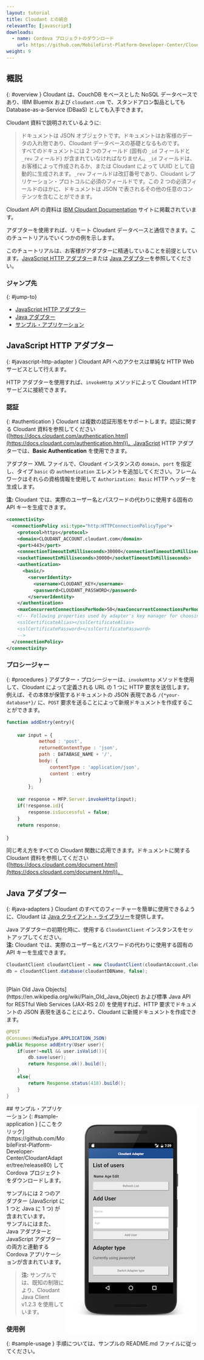 ```yaml
---
layout: tutorial
title: Cloudant との統合
relevantTo: [javascript]
downloads:
  - name: Cordova プロジェクトのダウンロード
    url: https://github.com/MobileFirst-Platform-Developer-Center/CloudantAdapter/tree/release80
weight: 9
---
```

<!-- NLS_CHARSET=UTF-8 -->
## 概説
{: #overview }
Cloudant は、CouchDB をベースとした NoSQL データベースであり、IBM Bluemix および `cloudant.com` で、スタンドアロン製品としても Database-as-a-Service (DBaaS) としても入手できます。

Cloudant 資料で説明されているように:
> ドキュメントは JSON オブジェクトです。ドキュメントはお客様のデータの入れ物であり、Cloudant データベースの基礎となるものです。  
すべてのドキュメントには 2 つのフィールド (固有の `_id` フィールドと `_rev` フィールド) が含まれていなければなりません。`_id` フィールドは、お客様によって作成されるか、または Cloudant によって UUID として自動的に生成されます。`_rev` フィールドは改訂番号であり、Cloudant レプリケーション・プロトコルに必須のフィールドです。この 2 つの必須フィールドのほかに、ドキュメントは JSON で表されるその他の任意のコンテンツを含むことができます。

Cloudant API の資料は [IBM Cloudant Documentation](https://docs.cloudant.com/index.html) サイトに掲載されています。

アダプターを使用すれば、リモート Cloudant データベースと通信できます。このチュートリアルでいくつかの例を示します。

このチュートリアルは、お客様がアダプターに精通していることを前提としています。[JavaScript HTTP アダプター](../javascript-adapters/js-http-adapter)または [Java アダプター](../java-adapters)を参照してください。

### ジャンプ先
{: #jump-to}
* [JavaScript HTTP アダプター](#javascript-http-adapter)
* [Java アダプター](#java-adapters)
* [サンプル・アプリケーション](#sample-application)


## JavaScript HTTP アダプター
{: #javascript-http-adapter }
Cloudant API へのアクセスは単純な HTTP Web サービスとして行えます。

HTTP アダプターを使用すれば、`invokeHttp` メソッドによって Cloudant HTTP サービスに接続できます。

### 認証
{: #authentication }
Cloudant は複数の認証形態をサポートします。認証に関する Cloudant 資料を参照してください ([https://docs.cloudant.com/authentication.html](https://docs.cloudant.com/authentication.html))。JavaScript HTTP アダプターでは、**Basic Authentication** を使用できます。

アダプター XML ファイルで、Cloudant インスタンスの `domain`、`port` を指定し、タイプ `basic` の `authentication` エレメントを追加してください。フレームワークはそれらの資格情報を使用して `Authorization: Basic` HTTP ヘッダーを生成します。

**注:** Cloudant では、実際のユーザー名とパスワードの代わりに使用する固有の API キーを生成できます。

```xml
<connectivity>
  <connectionPolicy xsi:type="http:HTTPConnectionPolicyType">
    <protocol>https</protocol>
    <domain>CLOUDANT_ACCOUNT.cloudant.com</domain>
    <port>443</port>
    <connectionTimeoutInMilliseconds>30000</connectionTimeoutInMilliseconds>
    <socketTimeoutInMilliseconds>30000</socketTimeoutInMilliseconds>
    <authentication>
      <basic/>
        <serverIdentity>
          <username>CLOUDANT_KEY</username>
          <password>CLOUDANT_PASSWORD</password>
        </serverIdentity>
    </authentication>
    <maxConcurrentConnectionsPerNode>50</maxConcurrentConnectionsPerNode>
    <!-- Following properties used by adapter's key manager for choosing specific certificate from key store
    <sslCertificateAlias></sslCertificateAlias>
    <sslCertificatePassword></sslCertificatePassword>
    -->
  </connectionPolicy>
</connectivity>
```

### プロシージャー
{: #procedures }
アダプター・プロシージャーは、`invokeHttp` メソッドを使用して、Cloudant によって定義される URL の 1 つに HTTP 要求を送信します。  
例えば、その本体が保管するドキュメントの JSON 表現である `/{*your-database*}/` に、`POST` 要求を送ることによって新規ドキュメントを作成することができます。

```js
function addEntry(entry){

    var input = {
            method : 'post',
            returnedContentType : 'json',
            path : DATABASE_NAME + '/',
            body: {
                contentType : 'application/json',
                content : entry
            }
        };

    var response = MFP.Server.invokeHttp(input);
    if(!response.id){
        response.isSuccessful = false;
    }
    return response;

}
```

同じ考え方をすべての Cloudant 関数に応用できます。ドキュメントに関する Cloudant 資料を参照してください ([https://docs.cloudant.com/document.html](https://docs.cloudant.com/document.html))。

## Java アダプター
{: #java-adapters }
Cloudant のすべてのフィーチャーを簡単に使用できるように、Cloudant は [Java クライアント・ライブラリー](https://github.com/cloudant/java-cloudant)を提供します。

Java アダプターの初期化時に、使用する `CloudantClient` インスタンスをセットアップしてください。  
**注:** Cloudant では、実際のユーザー名とパスワードの代わりに使用する固有の API キーを生成できます。

```java
CloudantClient cloudantClient = new CloudantClient(cloudantAccount,cloudantKey,cloudantPassword);
db = cloudantClient.database(cloudantDBName, false);
```
<br/>
[Plain Old Java Objects](https://en.wikipedia.org/wiki/Plain_Old_Java_Object) および標準 Java API for RESTful Web Services (JAX-RS 2.0) を使用すれば、HTTP 要求でドキュメントの JSON 表現を送ることにより、Cloudant に新規ドキュメントを作成できます。

```java
@POST
@Consumes(MediaType.APPLICATION_JSON)
public Response addEntry(User user){
    if(user!=null && user.isValid()){
        db.save(user);
        return Response.ok().build();
    }
    else{
        return Response.status(418).build();
    }
}
```

<img alt="サンプル・アプリケーションのイメージ" src="cloudant-app.png" style="float:right"/>
## サンプル・アプリケーション
{: #sample-application }
[ここをクリック](https://github.com/MobileFirst-Platform-Developer-Center/CloudantAdapter/tree/release80) して Cordova プロジェクトをダウンロードします。

サンプルには 2 つのアダプター (JavaScript に 1 つと Java に 1 つ) が含まれています。  
サンプルにはまた、Java アダプターと JavaScript アダプターの両方と連動する Cordova アプリケーションが含まれています。

> **注:** サンプルでは、既知の制限により、Cloudant Java Client v1.2.3 を使用しています。

### 使用例
{: #sample-usage }
手順については、サンプルの README.md ファイルに従ってください。
